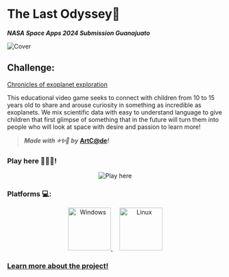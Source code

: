 # The Last Odyssey🌌
_**NASA Space Apps 2024 Submission Guanajuato**_

![Cover](https://github.com/user-attachments/assets/bd0914c9-dc62-45b0-a6c8-8e60771b67d5)


## Challenge:
[Chronicles of exoplanet exploration](https://www.spaceappschallenge.org/nasa-space-apps-2024/challenges/chronicles-of-exoplanet-exploration/)

This educational video game seeks to connect with children from 10 to 15 years old to share and arouse curiosity in something as incredible as exoplanets. We mix scientific data with easy to understand language to give children that first glimpse of something that in the future will turn them into people who will look at space with desire and passion to learn more!

> **_Made with ⭐✨🩷 by_** [**ArtC@de**](https://www.spaceappschallenge.org/nasa-space-apps-2024/find-a-team/artcde/?tab=members)**_!_**

### Play here 🔽🔽🔽!

<p align="center">
  <a href="https://art-cde.itch.io/the-last-odyssey" target="_blank">
    <img src="https://static.itch.io/images/badge-color.svg" alt="Play here" style="display: inline-block;">
  </a>
</div>
</p>


  ### Platforms 💻:
<p align="center">
  <a href="https://www.microsoft.com/windows" target="_blank">
    <img src="https://upload.wikimedia.org/wikipedia/commons/8/87/Windows_logo_-_2021.svg" alt="Windows" width="100" height="100">
  </a>
  &nbsp;&nbsp;&nbsp;
  <a href="https://www.linux.org" target="_blank">
    <img src="https://upload.wikimedia.org/wikipedia/commons/a/af/Tux.png" alt="Linux" width="100" height="100">
  </a>
</p>

### [Learn more about the project!](https://www.spaceappschallenge.org/nasa-space-apps-2024/find-a-team/artcde/?tab=project)

